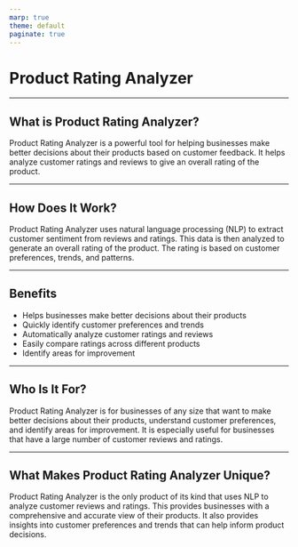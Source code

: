 ```yaml
---
marp: true
theme: default
paginate: true
---
```

# Product Rating Analyzer

---
## What is Product Rating Analyzer?
Product Rating Analyzer is a powerful tool for helping businesses make better decisions about their products based on customer feedback. It helps analyze customer ratings and reviews to give an overall rating of the product. 

---
## How Does It Work?
Product Rating Analyzer uses natural language processing (NLP) to extract customer sentiment from reviews and ratings. This data is then analyzed to generate an overall rating of the product. The rating is based on customer preferences, trends, and patterns. 

---
## Benefits
- Helps businesses make better decisions about their products
- Quickly identify customer preferences and trends
- Automatically analyze customer ratings and reviews
- Easily compare ratings across different products
- Identify areas for improvement 

---
## Who Is It For?
Product Rating Analyzer is for businesses of any size that want to make better decisions about their products, understand customer preferences, and identify areas for improvement. It is especially useful for businesses that have a large number of customer reviews and ratings. 

---
## What Makes Product Rating Analyzer Unique?
Product Rating Analyzer is the only product of its kind that uses NLP to analyze customer reviews and ratings. This provides businesses with a comprehensive and accurate view of their products. It also provides insights into customer preferences and trends that can help inform product decisions.
  
